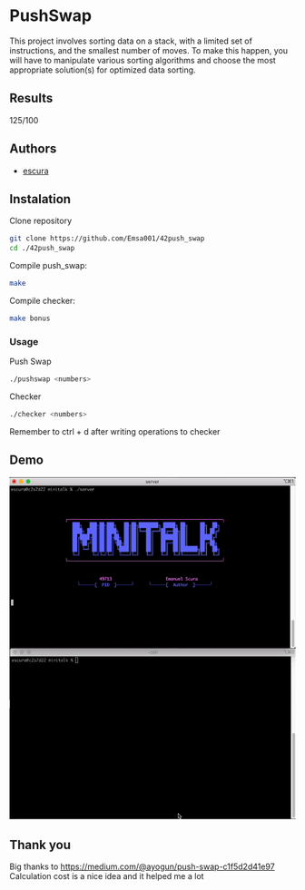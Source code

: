 
# PushSwap

This project involves sorting data on a stack, with a limited set of instructions, and the smallest number of moves. To make this happen, you will have to manipulate various sorting algorithms and choose the most appropriate solution(s) for optimized data sorting. 

## Results
125/100

## Authors

- [escura](https://profile.intra.42.fr/users/escura)


## Instalation

Clone repository
```bash
git clone https://github.com/Emsa001/42push_swap
cd ./42push_swap
```
Compile push_swap:
```bash
make
```

Compile checker:
```bash
make bonus
```

### Usage
Push Swap
```bash
./pushswap <numbers>
```
Checker
```bash
./checker <numbers>
```
Remember to ctrl + d after writing operations to checker

## Demo

![Demo](https://github.com/Emsa001/42_minitalk/blob/main/demo/usage.gif?raw=true)

## Thank you
Big thanks to https://medium.com/@ayogun/push-swap-c1f5d2d41e97
Calculation cost is a nice idea and it helped me a lot
